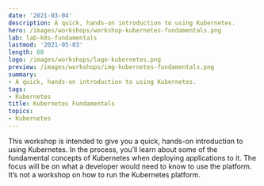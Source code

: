 ```yaml
---
date: '2021-03-04'
description: A quick, hands-on introduction to using Kubernetes.
hero: /images/workshops/workshop-kubernetes-fundamentals.png
lab: lab-k8s-fundamentals
lastmod: '2021-05-03'
length: 60
logo: /images/workshops/logo-kubernetes.png
preview: /images/workshops/img-kubernetes-fundamentals.png
summary:
- A quick, hands-on introduction to using Kubernetes.
tags:
- Kubernetes
title: Kubernetes Fundamentals
topics:
- Kubernetes
---
```


This workshop is intended to give you a quick, hands-on introduction to using Kubernetes. In the process, you’ll learn about some of the fundamental concepts of Kubernetes when deploying applications to it. The focus will be on what a developer would need to know to use the platform. It’s not a workshop on how to run the Kubernetes platform.